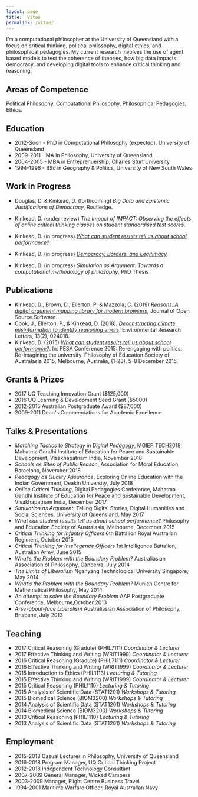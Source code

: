 ```yaml
---
layout: page
title:  Vitae
permalink: /vitae/
---
```


I’m a computational philosopher at the University of Queensland with a focus on critical thinking, political philosophy, digital ethics, and philosophical pedagogies.  My current research involves the use of agent based models to test the coherence of theories, how big data impacts democracy, and developing digital tools to enhance critical thinking and reasoning.


## Areas of Competence

Political Philosophy, Computational Philosophy, Philosophical Pedagogies, Ethics.


## Education

  - 2012-Soon - PhD in Computational Philosophy (expected), University of Queensland
  - 2009-2011 - MA in Philosophy, University of Queensland
  - 2004-2005 - MBA in Entreprenuership, Charles Sturt University
  - 1994-1996 - BSc in Geography & Politics, University of New South Wales


## Work in Progress

  - Douglas, D. & Kinkead, D. (forthcoming) _Big Data and Epistemic Justifications of Democracy_, Routledge.

  - Kinkead, D. (under review) _The Impact of IMPACT: Observing the effects of online critical thinking classes on student standardised test scores_.
  - Kinkead, D. (in progress) [_What can student results tell us about school performance?_](http://dave.kinkead.com.au/school-performance/)
  - Kinkead, D. (in progress) [_Democracy, Borders, and Legitimacy_](http://dave.kinkead.com.au/modelling-the-boundary-problem/)
  - Kinkead, D. (in progress) _Simulation as Argument: Towards a computational methodology of philosophy_, PhD Thesis


## Publications


  - Kinkead, D., Brown, D., Ellerton, P. & Mazzola, C. (2019) [_Reasons: A digital argument mapping library for modern browsers_](https://doi.org/10.21105/joss.01044), Journal of Open Source Software.
  - Cook, J., Ellerton, P., & Kinkead, D. (2018). [_Deconstructing climate misinformation to identify reasoning errors_](http://iopscience.iop.org/article/10.1088/1748-9326/aaa49f). Environmental Research Letters, 13(2), 024018.
  - Kinkead, D. (2015) [_What can student results tell us about school performance?_](https://espace.library.uq.edu.au/view/UQ:380210). In: PESA Conference 2015: Re-engaging with politics: Re-imagining the university. Philosophy of Education Society of Australasia 2015, Melbourne, Australia, (1-23). 5-8 December 2015.


## Grants & Prizes

  - 2017 UQ Teaching Innovation Grant ($125,000)
  - 2016 UQ Learning & Development Seed Grant ($5000)
  - 2012-2015 Australian Postgraduate Award ($87,000)
  - 2009-2011 Dean's Commendations for Academic Excellence


## Talks & Presentations

  - _Matching Tactics to Strategy in Digital Pedagogy_, MGIEP TECH2018, Mahatma Gandhi Institute of Education for Peace and Sustainable Development, Visakhapatnam India, November 2018
  - _Schools as Sites of Public Reason_, Association for Moral Education, Barcelona, November 2018
  - _Pedagogy as Quality Assurance_, Exploring Online Education with the Indian Government, Deakin University, July 2018
  - _Online Critical Thinking_, Digital Pedagogies Conference, Mahatma Gandhi Institute of Education for Peace and Sustainable Development, Visakhapatnam India, December 2017
  - _Simulation as Argument_, Telling Digital Stories, Digital Humanities and Social Sciences, University of Queensland, May 2017
  - _What can student results tell us about school performance?_ Philosophy and Education Society of Australasia, Melbourne, December 2015
  - _Critical Thinking for Infantry Officers_ 6th Battalion Royal Australian Regiment, October 2015
  - _Critical Thinking for Intellegence Officers_ 1st Intelligence Battalion, Australian Army, June 2015
  - _What’s the Problem with the Boundary Problem?_ Australiasian Association of Philosophy, Canberra, July 2014 
  - _The Limits of Liberalism_ Nganyang Technological University Singapore, May 2014 
  - _What’s the Problem with the Boundary Problem?_ Munich Centre for Mathematical Philosophy, May 2014
  - _An attempt to solve the Boundary Problem_ AAP Postgraduate Conference, Melbourne,October 2013
  - _Arse-about-face Liberalism_ Australiasian Association of Philosophy, Brisbane, July 2013


## Teaching

  - 2017 Critical Reasoning (Gradute) (PHIL7111) _Coordinator & Lecturer_
  - 2017 Effective Thinking and Writing (WRIT1999) _Coordinator & Lecturer_
  - 2016 Critical Reasoning (Gradute) (PHIL7111) _Coordinator & Lecturer_
  - 2016 Effective Thinking and Writing (WRIT1999) _Coordinator & Lecturer_
  - 2015 Introduction to Ethics (PHIL1113) _Lecturing & Tutoring_
  - 2015 Effective Thinking and Writing (WRIT1999) _Coordinator & Lecturer_
  - 2015 Critical Reasoning (PHIL1110) _Lecturing & Tutoring_
  - 2015 Analysis of Scientific Data (STAT1201) _Workshops & Tutoring_
  - 2015 Biomedical Science (BIOM3200) _Workshops & Tutoring_
  - 2014 Analysis of Scientific Data (STAT1201) _Workshops & Tutoring_
  - 2014 Biomedical Science (BIOM3200) _Workshops & Tutoring_
  - 2013 Critical Reasoning (PHIL1110) _Lecturing & Tutoring_
  - 2013 Analysis of Scientific Data (STAT1201) _Workshops & Tutoring_
  

## Employment

  - 2015-2018 Casual Lecturer in Philosophy, University of Queensland
  - 2016-2018 Program Manager, UQ Critical Thinking Project
  - 2012-2018 Independent Technology Consultant
  - 2007-2009 General Manager, Wicked Campers
  - 2003-2009 Manager, Flight Centre Business Travel
  - 1994-2001 Maritime Warfare Officer, Royal Australian Navy
